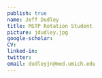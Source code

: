 ```yaml
---
publish: true
name: Jeff Dudley
title: MSTP Rotation Student
picture: jdudley.jpg
google-scholar: 
CV:
linked-in: 
twitter:
email: dudleyjn@med.umich.edu
---
```

